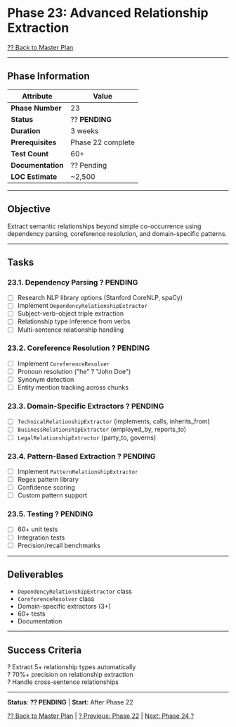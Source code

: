 # Phase 23: Advanced Relationship Extraction

[?? Back to Master Plan](../MasterPlan.md)

---

## Phase Information

| Attribute | Value |
|-----------|-------|
| **Phase Number** | 23 |
| **Status** | ?? **PENDING** |
| **Duration** | 3 weeks |
| **Prerequisites** | Phase 22 complete |
| **Test Count** | 60+ |
| **Documentation** | ?? Pending |
| **LOC Estimate** | ~2,500 |

---

## Objective

Extract semantic relationships beyond simple co-occurrence using dependency parsing, coreference resolution, and domain-specific patterns.

---

## Tasks

### 23.1. Dependency Parsing ? PENDING

- [ ] Research NLP library options (Stanford CoreNLP, spaCy)
- [ ] Implement `DependencyRelationshipExtractor`
- [ ] Subject-verb-object triple extraction
- [ ] Relationship type inference from verbs
- [ ] Multi-sentence relationship handling

### 23.2. Coreference Resolution ? PENDING

- [ ] Implement `CoreferenceResolver`
- [ ] Pronoun resolution ("he" ? "John Doe")
- [ ] Synonym detection
- [ ] Entity mention tracking across chunks

### 23.3. Domain-Specific Extractors ? PENDING

- [ ] `TechnicalRelationshipExtractor` (implements, calls, inherits_from)
- [ ] `BusinessRelationshipExtractor` (employed_by, reports_to)
- [ ] `LegalRelationshipExtractor` (party_to, governs)

### 23.4. Pattern-Based Extraction ? PENDING

- [ ] Implement `PatternRelationshipExtractor`
- [ ] Regex pattern library
- [ ] Confidence scoring
- [ ] Custom pattern support

### 23.5. Testing ? PENDING

- [ ] 60+ unit tests
- [ ] Integration tests
- [ ] Precision/recall benchmarks

---

## Deliverables

- `DependencyRelationshipExtractor` class
- `CoreferenceResolver` class
- Domain-specific extractors (3+)
- 60+ tests
- Documentation

---

## Success Criteria

? Extract 5+ relationship types automatically  
? 70%+ precision on relationship extraction  
? Handle cross-sentence relationships  

---

**Status**: **?? PENDING** | **Start**: After Phase 22

[?? Back to Master Plan](../MasterPlan.md) | [? Previous: Phase 22](Phase-22.md) | [Next: Phase 24 ?](Phase-24.md)
